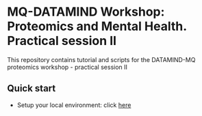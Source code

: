 # MQ-DATAMIND Workshop: Proteomics and Mental Health. Practical session II

This repository contains tutorial and scripts for the DATAMIND-MQ proteomics workshop - practical session II

## Quick start

-   Setup your local environment: click [here](https://github.com/xshen796/Proteomics_Workshop_Practical/blob/main/Setup.md)


